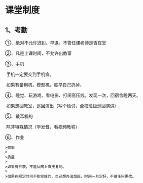 # 课堂制度

## 1、考勤

①、绝对不允许迟到，早退。不管任课老师是否在堂

②、凡是上课时间，不允许出教室

③、手机

​	手机一定要交到手机盒。

​	如果有备用机，模型机，趁早自己扔掉。

④、睡觉、玩游戏、看电影、打闹高压线。发现一次，回宿舍睡两天。

​	如果想回教室，巡回演出（写个检讨，全校班级巡回演讲）

⑤、戴耳机的

​	除非特殊情况（学发音，看视频教程）

⑥、作业

	>效率
	>
	>质量
	>
	>如果有抄袭，不能从网上直接复制。
	>
	>如果在规定时间不能完成的，自己想办法加班，时间一旦定好，不做任何更改。

​	

​	